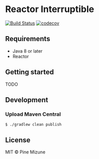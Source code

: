 # Reactor Interruptible
[![Build Status](https://travis-ci.com/pine/reactor-interruptible.svg?branch=main)](https://travis-ci.com/pine/reactor-interruptible)
[![codecov](https://codecov.io/gh/pine/reactor-interruptible/branch/main/graph/badge.svg?token=BdEE5ZTyZm)](https://codecov.io/gh/pine/reactor-interruptible)

## Requirements

- Java 8 or later
- Reactor

## Getting started

TODO

## Development
### Upload Maven Central

```
$ ./gradlew clean publish
```

## License
MIT &copy; Pine Mizune
